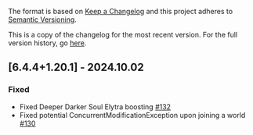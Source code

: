 The format is based on [Keep a Changelog](http://keepachangelog.com/en/1.0.0/) and this project adheres to [Semantic Versioning](http://semver.org/spec/v2.0.0.html).

This is a copy of the changelog for the most recent version. For the full version history, go [here](https://github.com/illusivesoulworks/elytraslot/blob/1.20.x/CHANGELOG.md).

## [6.4.4+1.20.1] - 2024.10.02
### Fixed
- Fixed Deeper Darker Soul Elytra boosting [#132](https://github.com/illusivesoulworks/elytraslot/issues/132)
- Fixed potential ConcurrentModificationException upon joining a world [#130](https://github.com/illusivesoulworks/elytraslot/issues/130)
